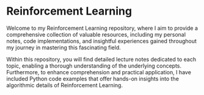 # Reinforcement Learning

Welcome to my Reinforcement Learning repository, where I aim to provide a comprehensive collection of valuable resources, including my personal notes, code implementations, and insightful experiences gained throughout my journey in mastering this fascinating field.

Within this repository, you will find detailed lecture notes dedicated to each topic, enabling a thorough understanding of the underlying concepts. Furthermore, to enhance comprehension and practical application, I have included Python code examples that offer hands-on insights into the algorithmic details of Reinforcement Learning.
